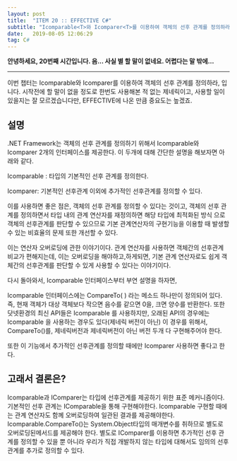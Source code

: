 ```yaml
---
layout: post
title:  "ITEM 20 :: EFFECTIVE C#"
subtitle: "Icomparable<T>와 Icomparer<T>를 이용하여 객체의 선후 관계를 정의하라"
date:   2019-08-05 12:06:29
tag: C#
---
```


**안녕하세요, 20번째 시간입니다. 음... 사실 별 할 말이 없네요. 어렵다는 말 밖에...**

___

이번 챕터는 Icomparable<T>와 Icomparer<T>를 이용하여 객체의 선후 관계를 정의하라, 입니다.
시작전에 할 말이 없을 정도로 한번도 사용해본 적 없는 제네릭이고, 사용할 일이 있을지는 잘 모르겠습니다만, EFFECTIVE에 나온 만큼 중요도는 높겠죠. 

## 설명

.NET Framework는 객체의 선후 관계를 정의하기 위해서 Icomparable<T>와 Icomparer<T> 2개의 인터페이스를 제공한다. 
이 두개에 대해 간단한 설명을 해보자면 아래와 같다.

 Icomparable<T> :
   타입의 기본적인 선후 관계를 정의한다.

 Icomparer<T>:  기본적인 선후관계 이외에
	추가적인 선후관계를 정의할 수 있다.

이를 사용하면 좋은 점은, 객체의 선후 관계를 정의할 수 있다는 것이고, 객체의 선후 관계를 정의하면서 타입 내의 관계 연산자를 재정의하면 해당 타입에 최적화된 방식
으로 객체의 선후관계를 판단할 수 있으므로 기본 관계연산자의 구현기능을 이용할 때 발생할 수 있는 비효율의 문제 또한 개선할 수 있다.

이는 연산자 오버로딩에 관한 이야기이다. 관계 연산자를 사용하면 객체간의 선후관계 비교가 편해지는데, 이는 오버로딩을 해야하고,하게되면, 기본 관계 연산자로도 쉽게 객체간의 선후관계를 판단할 수 있게 사용할 수 있다는 이야기이다.

다시 돌아와서, Icomparable 인터페이스부터 부연 설명을 하자면,

Icomparable<T> 인터페이스에는 CompareTo( ) 라는 메소드 하나만이 정의되어 있다.
즉, 현재 객체가 대상 객체보다 작으면 음수를 같으면 0을, 크면 양수를 반환한다.
또한 닷넷환경의 최신 API들은 Icomparable<T> 를 사용하지만, 오래된 API의 경우에는
Icomparable 을 사용하는 경우도 있다(제네릭 버전이 아닌) 이 경우를 위해서, 
CompareTo()를, 제네릭버전과 제네릭버전이 아닌 버전 두개 다 구현해주어야 한다.

또한 이 기능에서 추가적인 선후관계를 정의할 때에만 Icomparer 사용하면 좋다고 한다.



## 고래서 결론은?

Icomparable과 IComparer는 타입에 선후관계를 제공하기 위한 표준 메커니즘이다.
기본적인 선후 관계는 IComparable을 통해 구현해야한다. 
Icomparable 구현할 때에는 관계 연산자도 함께 오버로딩하여 일관된 결과를 제공해야한다.
Icomparable.CompareTo()는 System.Object타입의 매개변수를 취하므로 별도로 오버로딩된메서드를 제공해야 한다.
별도로 IComparer를 이용하면 추가적인 선후 관계를 정의할 수 있을 뿐 아니라 우리가 직접 개발하지 않는 타입에 대해서도
임의의 선후관계를 추가로 정의할 수 있다.





















